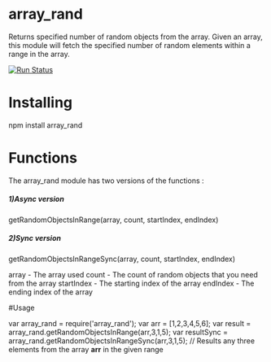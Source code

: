 # array_rand
Returns specified number of random objects from the array. Given an array, this module will fetch the specified number of random elements within a range in the array.

[![Run Status](https://api.shippable.com/projects/57b87f991419e20f001a4267/badge?branch=master)](https://app.shippable.com/projects/57b87f991419e20f001a4267)

# Installing
npm install array_rand

# Functions
The array_rand module has two versions of the functions :
<b><h5>1)Async version</h5></b>
 getRandomObjectsInRange(array, count, startIndex, endIndex)
<b><h5>2)Sync version</h5></b>
 getRandomObjectsInRangeSync(array, count, startIndex, endIndex)
 
 array - The array used
 count - The count of random objects that you need from the array
 startIndex - The starting index of the array
 endIndex - The ending index of the array
 
 #Usage
 
var array_rand = require('array_rand');
var arr = [1,2,3,4,5,6];
var result = array_rand.getRandomObjectsInRange(arr,3,1,5);
var resultSync = array_rand.getRandomObjectsInRangeSync(arr,3,1,5);
// Results any three elements from the array <b>arr</b> in the given range

